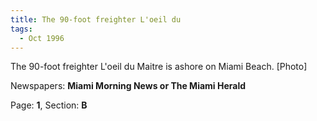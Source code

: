 ```yaml
---  
title: The 90-foot freighter L'oeil du  
tags:  
  - Oct 1996  
---  
```

  
The 90-foot freighter L'oeil du Maitre is ashore on Miami Beach. [Photo]  
  
Newspapers: **Miami Morning News or The Miami Herald**  
  
Page: **1**, Section: **B** 
